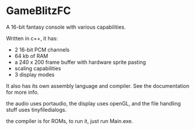 # GameBlitzFC
A 16-bit fantasy console with various capabilities.

Written in c++, it has:

- 2 16-bit PCM channels
- 64 kb of RAM
- a 240 x 200 frame buffer with hardware sprite pasting
- scaling capabilities
- 3 display modes

It also has its own assembly language and compiler. See the documentation for more info.

the audio uses portaudio, the display uses openGL, and the file handling stuff uses tinyfiledialogs.

the compiler is for ROMs, to run it, just run Main.exe.
